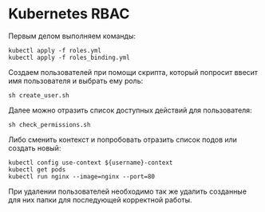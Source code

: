 # Kubernetes RBAC

Первым делом выполняем команды:

```
kubectl apply -f roles.yml
kubectl apply -f roles_binding.yml
```

Создаем пользователей при помощи скрипта, который попросит ввесит имя пользователя и выбрать ему роль:

```
sh create_user.sh
```

Далее можно отразить список доступных действий для пользователя:

```
sh check_permissions.sh
```

Либо сменить контекст и попробовать отразить список подов или создать новый:

```
kubectl config use-context ${username}-context
kubectl get pods
kubectl run nginx --image=nginx --port=80
```

При удалении пользователей необходимо так же удалить созданные для них папки для последующей корректной работы.

